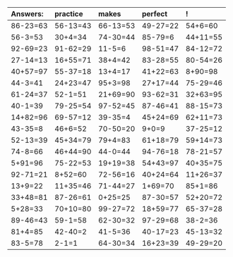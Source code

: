 | Answers: | practice | makes | perfect | ! |
| :--- | :--- | :--- | :--- | :--- |
| 86-23=63 | 56-13=43 | 66-13=53 | 49-27=22 | 54+6=60 | 
| 56-3=53 | 30+4=34 | 74-30=44 | 85-79=6 | 44+11=55 | 
| 92-69=23 | 91-62=29 | 11-5=6 | 98-51=47 | 84-12=72 | 
| 27-14=13 | 16+55=71 | 38+4=42 | 83-28=55 | 80-54=26 | 
| 40+57=97 | 55-37=18 | 13+4=17 | 41+22=63 | 8+90=98 | 
| 44-3=41 | 24+23=47 | 95+3=98 | 27+17=44 | 75-29=46 | 
| 61-24=37 | 52-1=51 | 21+69=90 | 93-62=31 | 32+63=95 | 
| 40-1=39 | 79-25=54 | 97-52=45 | 87-46=41 | 88-15=73 | 
| 14+82=96 | 69-57=12 | 39-35=4 | 45+24=69 | 62+11=73 | 
| 43-35=8 | 46+6=52 | 70-50=20 | 9+0=9 | 37-25=12 | 
| 52-13=39 | 45+34=79 | 79+4=83 | 61+18=79 | 59+14=73 | 
| 74-8=66 | 46+44=90 | 44-0=44 | 94-76=18 | 78-21=57 | 
| 5+91=96 | 75-22=53 | 19+19=38 | 54+43=97 | 40+35=75 | 
| 92-71=21 | 8+52=60 | 72-56=16 | 40+24=64 | 11+26=37 | 
| 13+9=22 | 11+35=46 | 71-44=27 | 1+69=70 | 85+1=86 | 
| 33+48=81 | 87-26=61 | 0+25=25 | 87-30=57 | 52+20=72 | 
| 5+28=33 | 70+10=80 | 99-27=72 | 18+59=77 | 65-37=28 | 
| 89-46=43 | 59-1=58 | 62-30=32 | 97-29=68 | 38-2=36 | 
| 81+4=85 | 42-40=2 | 41-5=36 | 40-17=23 | 45-13=32 | 
| 83-5=78 | 2-1=1 | 64-30=34 | 16+23=39 | 49-29=20 | 
